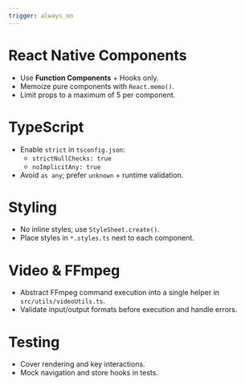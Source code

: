 ```yaml
---
trigger: always_on
---
```


# React Native Components

- Use **Function Components** + Hooks only.
- Memoize pure components with `React.memo()`.
- Limit props to a maximum of 5 per component.

# TypeScript

- Enable `strict` in `tsconfig.json`:
  - `strictNullChecks: true`
  - `noImplicitAny: true`
- Avoid `as any`; prefer `unknown` + runtime validation.

# Styling

- No inline styles; use `StyleSheet.create()`.
- Place styles in `*.styles.ts` next to each component.

# Video & FFmpeg

- Abstract FFmpeg command execution into a single helper in `src/utils/videoUtils.ts`.
- Validate input/output formats before execution and handle errors.

# Testing

- Cover rendering and key interactions.
- Mock navigation and store hooks in tests.
